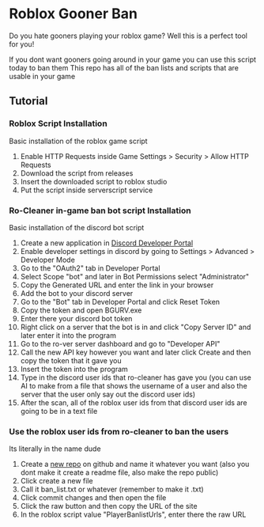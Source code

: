 # Roblox Gooner Ban
Do you hate gooners playing your roblox game?
Well this is a perfect tool for you!

If you dont want gooners going around in your game you can use this script today to ban them
This repo has all of the ban lists and scripts that are usable in your game

## Tutorial
### Roblox Script Installation 
Basic installation of the roblox game script
1. Enable HTTP Requests inside Game Settings > Security > Allow HTTP Requests
2. Download the script from releases
3. Insert the downloaded script to roblox studio
4. Put the script inside serverscript service

### Ro-Cleaner in-game ban bot script Installation
Basic installation of the discord bot script
1. Create a new application in [Discord Developer Portal](https://discord.com/developers/applications)
2. Enable developer settings in discord by going to Settings > Advanced > Developer Mode
3. Go to the "OAuth2" tab in Developer Portal
4. Select Scope "bot" and later in Bot Permissions select "Administrator"
5. Copy the Generated URL and enter the link in your browser
6. Add the bot to your discord server
7. Go to the "Bot" tab in Developer Portal and click Reset Token
8. Copy the token and open BGURV.exe
9. Enter there your discord bot token
10. Right click on a server that the bot is in and click "Copy Server ID" and later enter it into the program
11. Go to the ro-ver server dashboard and go to "Developer API"
12. Call the new API key however you want and later click Create and then copy the token that it gave you
13. Insert the token into the program 
14. Type in the discord user ids that ro-cleaner has gave you (you can use AI to make from a file that shows the username of a user and also the server that the user only say out the discord user ids)
15. After the scan, all of the roblox user ids from that discord user ids are going to be in a text file

### Use the roblox user ids from ro-cleaner to ban the users
Its literally in the name dude
1. Create a [new repo](https://github.com/new) on github and name it whatever you want (also you dont make it create a readme file, also make the repo public)
2. Click create a new file
3. Call it ban_list.txt or whatever (remember to make it .txt)
4. Click commit changes and then open the file
5. Click the raw button and then copy the URL of the site
6. In the roblox script value "PlayerBanlistUrls", enter there the raw URL
